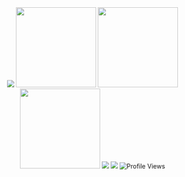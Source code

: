 <div align="center">
  
  <!-- Typing Animation -->
  <img src="https://readme-typing-svg.herokuapp.com?font=Fira+Code&size=22&pause=1000&color=00F700&center=true&vCenter=true&width=500&lines=Hi+I'm+Sameer+Gautam;Full+Stack+Developer;Web3+%26+Blockchain+Enthusiast;Building+USP+%26+PGLoom" />

  <!-- Stats Cards -->
  <img src="https://github-readme-stats.vercel.app/api?username=shribreeze&show_icons=true&theme=transparent&hide_border=true&rank_icon=github" height="180px"/>
  <img src="https://github-readme-stats.vercel.app/api/top-langs/?username=shribreeze&layout=compact&theme=transparent&hide_border=true" height="180px"/>
  
  <!-- Streak -->
  <img src="https://streak-stats.demolab.com?user=shribreeze&theme=transparent&hide_border=true&date_format=j%20M%5B%20Y%5D" height="180px"/>
  
  <!-- Trophies -->
  <img src="https://github-profile-trophy.vercel.app/?username=shribreeze&theme=matrix&no-frame=true&row=1&column=6" />
  
  <!-- Contribution Graph -->
  <img src="https://github-readme-activity-graph.vercel.app/graph?username=shribreeze&theme=github-compact&hide_border=true" />
  
  <!-- Profile Views -->
  <img src="https://komarev.com/ghpvc/?username=shribreeze&style=flat-square&color=green&label=PROFILE+VIEWS" alt="Profile Views"/>
  
</div>

